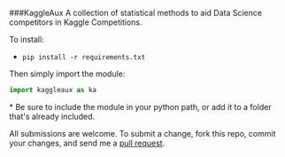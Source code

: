 ###KaggleAux
A collection of statistical methods to aid Data Science competitors in Kaggle Competitions.

To install:
* `pip install -r requirements.txt`

Then simply import the module:

```python
import kaggleaux as ka
```

\* Be sure to include the module in your python path, or add it to a folder that's already included.

All submissions are welcome. To submit a change, fork this repo, commit your changes, and send me a [pull request](http://help.github.com/send-pull-requests/).
